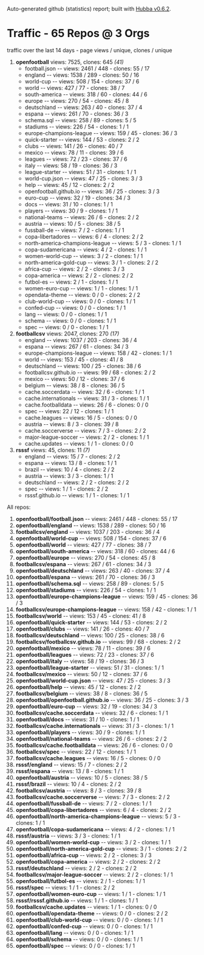 Auto-generated github (statistics) report;
built with [Hubba v0.6.2](https://github.com/rubycoco/git/tree/master/hubba).


# Traffic - 65 Repos @ 3 Orgs

traffic over the last 14 days - page views / unique, clones / unique

1. **openfootball** views: 7525, clones: 645  _(41)_
    - football.json --  views: 2461 / 448 -  clones: 55 / 17
    - england --  views: 1538 / 289 -  clones: 50 / 16
    - world-cup --  views: 508 / 154 -  clones: 37 / 6
    - world --  views: 427 / 77 -  clones: 38 / 7
    - south-america --  views: 318 / 60 -  clones: 44 / 6
    - europe --  views: 270 / 54 -  clones: 45 / 8
    - deutschland --  views: 263 / 40 -  clones: 37 / 4
    - espana --  views: 261 / 70 -  clones: 36 / 3
    - schema.sql --  views: 258 / 89 -  clones: 5 / 5
    - stadiums --  views: 226 / 54 -  clones: 1 / 1
    - europe-champions-league --  views: 159 / 45 -  clones: 36 / 3
    - quick-starter --  views: 144 / 53 -  clones: 2 / 2
    - clubs --  views: 141 / 26 -  clones: 40 / 7
    - mexico --  views: 78 / 11 -  clones: 39 / 6
    - leagues --  views: 72 / 23 -  clones: 37 / 6
    - italy --  views: 58 / 19 -  clones: 36 / 3
    - league-starter --  views: 51 / 31 -  clones: 1 / 1
    - world-cup.json --  views: 47 / 25 -  clones: 3 / 3
    - help --  views: 45 / 12 -  clones: 2 / 2
    - openfootball.github.io --  views: 36 / 25 -  clones: 3 / 3
    - euro-cup --  views: 32 / 19 -  clones: 34 / 3
    - docs --  views: 31 / 10 -  clones: 1 / 1
    - players --  views: 30 / 9 -  clones: 1 / 1
    - national-teams --  views: 26 / 6 -  clones: 2 / 2
    - austria --  views: 10 / 5 -  clones: 38 / 5
    - fussball-de --  views: 7 / 2 -  clones: 1 / 1
    - copa-libertadores --  views: 6 / 4 -  clones: 2 / 2
    - north-america-champions-league --  views: 5 / 3 -  clones: 1 / 1
    - copa-sudamericana --  views: 4 / 2 -  clones: 1 / 1
    - women-world-cup --  views: 3 / 2 -  clones: 1 / 1
    - north-america-gold-cup --  views: 3 / 1 -  clones: 2 / 2
    - africa-cup --  views: 2 / 2 -  clones: 3 / 3
    - copa-america --  views: 2 / 2 -  clones: 2 / 2
    - futbol-es --  views: 2 / 1 -  clones: 1 / 1
    - women-euro-cup --  views: 1 / 1 -  clones: 1 / 1
    - opendata-theme --  views: 0 / 0 -  clones: 2 / 2
    - club-world-cup --  views: 0 / 0 -  clones: 1 / 1
    - confed-cup --  views: 0 / 0 -  clones: 1 / 1
    - lang --  views: 0 / 0 -  clones: 1 / 1
    - schema --  views: 0 / 0 -  clones: 1 / 1
    - spec --  views: 0 / 0 -  clones: 1 / 1
2. **footballcsv** views: 2047, clones: 270  _(17)_
    - england --  views: 1037 / 203 -  clones: 36 / 4
    - espana --  views: 267 / 61 -  clones: 34 / 3
    - europe-champions-league --  views: 158 / 42 -  clones: 1 / 1
    - world --  views: 153 / 45 -  clones: 41 / 8
    - deutschland --  views: 100 / 25 -  clones: 38 / 6
    - footballcsv.github.io --  views: 99 / 68 -  clones: 2 / 2
    - mexico --  views: 50 / 12 -  clones: 37 / 6
    - belgium --  views: 38 / 8 -  clones: 36 / 5
    - cache.soccerdata --  views: 32 / 6 -  clones: 1 / 1
    - cache.internationals --  views: 31 / 3 -  clones: 1 / 1
    - cache.footballdata --  views: 26 / 6 -  clones: 0 / 0
    - spec --  views: 22 / 12 -  clones: 1 / 1
    - cache.leagues --  views: 16 / 5 -  clones: 0 / 0
    - austria --  views: 8 / 3 -  clones: 39 / 8
    - cache.soccerverse --  views: 7 / 3 -  clones: 2 / 2
    - major-league-soccer --  views: 2 / 2 -  clones: 1 / 1
    - cache.updates --  views: 1 / 1 -  clones: 0 / 0
3. **rsssf** views: 45, clones: 11  _(7)_
    - england --  views: 15 / 7 -  clones: 2 / 2
    - espana --  views: 13 / 8 -  clones: 1 / 1
    - brazil --  views: 10 / 4 -  clones: 2 / 2
    - austria --  views: 3 / 3 -  clones: 1 / 1
    - deutschland --  views: 2 / 2 -  clones: 2 / 2
    - spec --  views: 1 / 1 -  clones: 2 / 2
    - rsssf.github.io --  views: 1 / 1 -  clones: 1 / 1
<!-- break -->


All repos:

1.  **openfootball/football.json** --  views: 2461 / 448 -  clones: 55 / 17
2.  **openfootball/england** --  views: 1538 / 289 -  clones: 50 / 16
3.  **footballcsv/england** --  views: 1037 / 203 -  clones: 36 / 4
4.  **openfootball/world-cup** --  views: 508 / 154 -  clones: 37 / 6
5.  **openfootball/world** --  views: 427 / 77 -  clones: 38 / 7
6.  **openfootball/south-america** --  views: 318 / 60 -  clones: 44 / 6
7.  **openfootball/europe** --  views: 270 / 54 -  clones: 45 / 8
8.  **footballcsv/espana** --  views: 267 / 61 -  clones: 34 / 3
9.  **openfootball/deutschland** --  views: 263 / 40 -  clones: 37 / 4
10.  **openfootball/espana** --  views: 261 / 70 -  clones: 36 / 3
11.  **openfootball/schema.sql** --  views: 258 / 89 -  clones: 5 / 5
12.  **openfootball/stadiums** --  views: 226 / 54 -  clones: 1 / 1
13.  **openfootball/europe-champions-league** --  views: 159 / 45 -  clones: 36 / 3
14.  **footballcsv/europe-champions-league** --  views: 158 / 42 -  clones: 1 / 1
15.  **footballcsv/world** --  views: 153 / 45 -  clones: 41 / 8
16.  **openfootball/quick-starter** --  views: 144 / 53 -  clones: 2 / 2
17.  **openfootball/clubs** --  views: 141 / 26 -  clones: 40 / 7
18.  **footballcsv/deutschland** --  views: 100 / 25 -  clones: 38 / 6
19.  **footballcsv/footballcsv.github.io** --  views: 99 / 68 -  clones: 2 / 2
20.  **openfootball/mexico** --  views: 78 / 11 -  clones: 39 / 6
21.  **openfootball/leagues** --  views: 72 / 23 -  clones: 37 / 6
22.  **openfootball/italy** --  views: 58 / 19 -  clones: 36 / 3
23.  **openfootball/league-starter** --  views: 51 / 31 -  clones: 1 / 1
24.  **footballcsv/mexico** --  views: 50 / 12 -  clones: 37 / 6
25.  **openfootball/world-cup.json** --  views: 47 / 25 -  clones: 3 / 3
26.  **openfootball/help** --  views: 45 / 12 -  clones: 2 / 2
27.  **footballcsv/belgium** --  views: 38 / 8 -  clones: 36 / 5
28.  **openfootball/openfootball.github.io** --  views: 36 / 25 -  clones: 3 / 3
29.  **openfootball/euro-cup** --  views: 32 / 19 -  clones: 34 / 3
30.  **footballcsv/cache.soccerdata** --  views: 32 / 6 -  clones: 1 / 1
31.  **openfootball/docs** --  views: 31 / 10 -  clones: 1 / 1
32.  **footballcsv/cache.internationals** --  views: 31 / 3 -  clones: 1 / 1
33.  **openfootball/players** --  views: 30 / 9 -  clones: 1 / 1
34.  **openfootball/national-teams** --  views: 26 / 6 -  clones: 2 / 2
35.  **footballcsv/cache.footballdata** --  views: 26 / 6 -  clones: 0 / 0
36.  **footballcsv/spec** --  views: 22 / 12 -  clones: 1 / 1
37.  **footballcsv/cache.leagues** --  views: 16 / 5 -  clones: 0 / 0
38.  **rsssf/england** --  views: 15 / 7 -  clones: 2 / 2
39.  **rsssf/espana** --  views: 13 / 8 -  clones: 1 / 1
40.  **openfootball/austria** --  views: 10 / 5 -  clones: 38 / 5
41.  **rsssf/brazil** --  views: 10 / 4 -  clones: 2 / 2
42.  **footballcsv/austria** --  views: 8 / 3 -  clones: 39 / 8
43.  **footballcsv/cache.soccerverse** --  views: 7 / 3 -  clones: 2 / 2
44.  **openfootball/fussball-de** --  views: 7 / 2 -  clones: 1 / 1
45.  **openfootball/copa-libertadores** --  views: 6 / 4 -  clones: 2 / 2
46.  **openfootball/north-america-champions-league** --  views: 5 / 3 -  clones: 1 / 1
47.  **openfootball/copa-sudamericana** --  views: 4 / 2 -  clones: 1 / 1
48.  **rsssf/austria** --  views: 3 / 3 -  clones: 1 / 1
49.  **openfootball/women-world-cup** --  views: 3 / 2 -  clones: 1 / 1
50.  **openfootball/north-america-gold-cup** --  views: 3 / 1 -  clones: 2 / 2
51.  **openfootball/africa-cup** --  views: 2 / 2 -  clones: 3 / 3
52.  **openfootball/copa-america** --  views: 2 / 2 -  clones: 2 / 2
53.  **rsssf/deutschland** --  views: 2 / 2 -  clones: 2 / 2
54.  **footballcsv/major-league-soccer** --  views: 2 / 2 -  clones: 1 / 1
55.  **openfootball/futbol-es** --  views: 2 / 1 -  clones: 1 / 1
56.  **rsssf/spec** --  views: 1 / 1 -  clones: 2 / 2
57.  **openfootball/women-euro-cup** --  views: 1 / 1 -  clones: 1 / 1
58.  **rsssf/rsssf.github.io** --  views: 1 / 1 -  clones: 1 / 1
59.  **footballcsv/cache.updates** --  views: 1 / 1 -  clones: 0 / 0
60.  **openfootball/opendata-theme** --  views: 0 / 0 -  clones: 2 / 2
61.  **openfootball/club-world-cup** --  views: 0 / 0 -  clones: 1 / 1
62.  **openfootball/confed-cup** --  views: 0 / 0 -  clones: 1 / 1
63.  **openfootball/lang** --  views: 0 / 0 -  clones: 1 / 1
64.  **openfootball/schema** --  views: 0 / 0 -  clones: 1 / 1
65.  **openfootball/spec** --  views: 0 / 0 -  clones: 1 / 1
<!-- break -->


